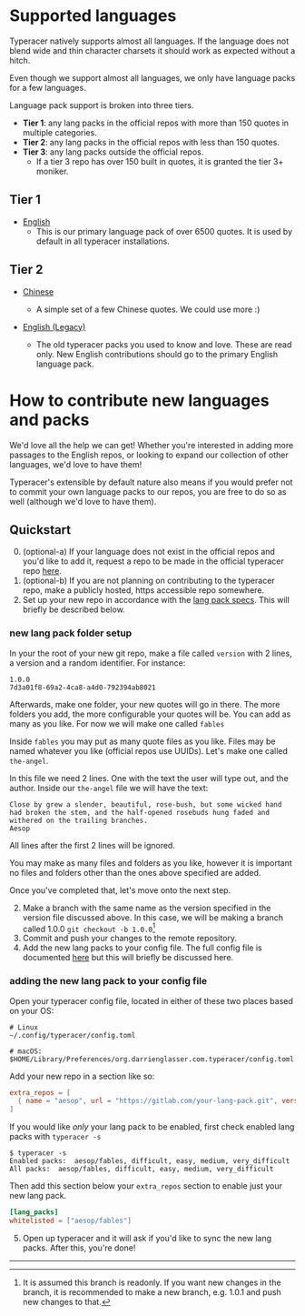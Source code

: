 # Supported languages

Typeracer natively supports almost all languages. If the language does not blend
wide and thin character charsets it should work as expected without a hitch.

Even though we support almost all languages, we only have language packs for a
few languages.

Language pack support is broken into three tiers.

* **Tier 1**: any lang packs in the official repos with more than 150 quotes in
  multiple categories.
* **Tier 2**: any lang packs in the official repos with less than 150 quotes.
* **Tier 3**: any lang packs outside the official repos.
  * If a tier 3 repo has over 150 built in quotes, it is granted the tier 3+
    moniker.

## Tier 1

* [English](https://gitlab.com/ttyperacer/lang-packs)
  * This is our primary language pack of over 6500 quotes. It is used by default
    in all typeracer installations.

## Tier 2

* [Chinese](https://gitlab.com/ttyperacer/extra-packs/chinese-pack)
  * A simple set of a few Chinese quotes. We could use more :)

* [English (Legacy)](https://gitlab.com/ttyperacer/extra-packs/legacy-pack)
  * The old typeracer packs you used to know and love. These are read only. New
    English contributions should go to the primary English language pack.

# How to contribute new languages and packs

We'd love all the help we can get! Whether you're interested in adding more
passages to the English repos, or looking to expand our collection of other
languages, we'd love to have them!

Typeracer's extensible by default nature also means if you would prefer not to
commit your own language packs to our repos, you are free to do so as well
(although we'd love to have them).

## Quickstart

0. (optional-a) If your language does not exist in the official repos and you'd
   like to add it, request a repo to be made in the official typeracer repo
   [here](https://gitlab.com/ttyperacer/terminal-typeracer/-/issues).
0. (optional-b) If you are not planning on contributing to the typeracer repo,
   make a publicly hosted, https accessible repo somewhere.
1. Set up your new repo in accordance with the [lang pack
   specs](lang-pack-format.md). This will briefly be described below.

### new lang pack folder setup
In your the root of your new git repo, make a file called `version` with 2
lines, a version and a random identifier. For instance:

```
1.0.0
7d3a01f8-69a2-4ca8-a4d0-792394ab8021
```

Afterwards, make one folder, your new quotes will go in there. The more folders
you add, the more configurable your quotes will be. You can add as many as you
like. For now we will make one called `fables`

Inside `fables` you may put as many quote files as you like. Files may be named
whatever you like (official repos use UUIDs). Let's make one called `the-angel`.

In this file we need 2 lines. One with the text the user will type out, and the
author. Inside our `the-angel` file we will have the text:

```
Close by grew a slender, beautiful, rose-bush, but some wicked hand had broken the stem, and the half-opened rosebuds hung faded and withered on the trailing branches.
Aesop
```

All lines after the first 2 lines will be ignored.

You may make as many files and folders as you like, however it is important no
files and folders other than the ones above specified are added.

Once you've completed that, let's move onto the next step.

2. Make a branch with the same name as the version specified in the version file
   discussed above. In this case, we will be making a branch called 1.0.0 `git
   checkout -b 1.0.0`[^1]
3. Commit and push your changes to the remote repository.
4. Add the new lang packs to your config file. The full config file is
   documented [here](docs/config.md) but this will briefly be discussed here.

### adding the new lang pack to your config file

Open your typeracer config file, located in either of these two places based on
your OS:


```
# Linux
~/.config/typeracer/config.toml

# macOS:
$HOME/Library/Preferences/org.darrienglasser.com.typeracer/config.toml
```

Add your new repo in a section like so:

```toml
extra_repos = [
  { name = "aesop", url = "https://gitlab.com/your-lang-pack.git", version = "1.0.0" }
]
```

If you would like _only_ your lang pack to be enabled, first check enabled lang
packs with `typeracer -s`

```
$ typeracer -s
Enabled packs:	aesop/fables, difficult, easy, medium, very_difficult
All packs:	aesop/fables, difficult, easy, medium, very_difficult
```

Then add this section below your `extra_repos` section to enable just your new
lang pack.

```toml
[lang_packs]
whitelisted = ["aesop/fables"]
```

5. Open up typeracer and it will ask if you'd like to sync the new lang packs.
   After this, you're done!

***

[^1]: It is assumed this branch is readonly. If you want new changes in the
branch, it is recommended to make a new branch, e.g. 1.0.1 and push new changes
to that.

